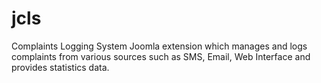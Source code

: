 # jcls
Complaints Logging System
Joomla extension which manages and logs complaints from various sources such as SMS, Email, Web Interface and provides statistics data.
